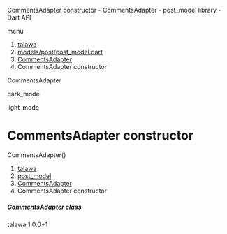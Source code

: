 




CommentsAdapter constructor - CommentsAdapter - post\_model library - Dart API







menu

1. [talawa](../../index.html)
2. [models/post/post\_model.dart](../../file-___home_harshil_Desktop_open-source_palisadoes_talawa_lib_models_post_post_model/)
3. [CommentsAdapter](../../file-___home_harshil_Desktop_open-source_palisadoes_talawa_lib_models_post_post_model/CommentsAdapter-class.html)
4. CommentsAdapter constructor

CommentsAdapter


dark\_mode

light\_mode




# CommentsAdapter constructor


CommentsAdapter()

 


1. [talawa](../../index.html)
2. [post\_model](../../file-___home_harshil_Desktop_open-source_palisadoes_talawa_lib_models_post_post_model/)
3. [CommentsAdapter](../../file-___home_harshil_Desktop_open-source_palisadoes_talawa_lib_models_post_post_model/CommentsAdapter-class.html)
4. CommentsAdapter constructor

##### CommentsAdapter class





talawa
1.0.0+1






